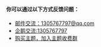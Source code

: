 #### 你可以通过以下方式反馈问题：

* [邮件交流：1305767797@qq.com](mailto:1305767797@qq.com)
* [企鹅交流:1305767797](http://wpa.qq.com/msgrd?v=3&uin=1305767797&site=qq&menu=yes)
* [购买主题，加入主题收费群](https://www.ihewro.com/archives/apex.html/#主题售价)
